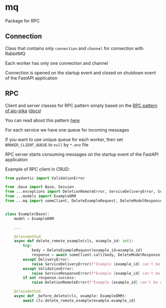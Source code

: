 # mq

Package for RPC

## Connection

Class that contains only `connection` and `channel` for connection with RabbitMQ

Each worker has only one connection and channel

Connection is opened on the startup event and closed on shutdown event of the FastAPI application

## RPC

Client and server classes for RPC pattern simply based on the [RPC pattern of aio-pika](https://github.com/mosquito/aio-pika/blob/master/aio_pika/patterns/rpc.py) ([docs](https://aio-pika.readthedocs.io/en/latest/patterns.html#rpc))

You can read about this pattern [here](https://www.rabbitmq.com/tutorials/tutorial-six-python.html)

For each service we have one queue for incoming messages

If you want to use unique queue for each worker, then set `BROKER_CLIENT_QUEUE` to `null` by `*.env` file 

RPC server starts consuming messages on the startup event of the FastAPI application

Example of RPC client in CRUD:
```python
from pydantic import ValidationError

from .base import Base, Session
from ...exceptions import DeletionRemoteError, ServiceDeliveryError, ServiceResponseError
from ...models import ExampleORM
from ...mq import someClient, DeleteExampleRequest, DeleteModelResponse, DeliveryError


class Example(Base):
    model = ExampleORM

    ...

    @classmethod
    async def delete_remote_example(cls, example_id: int):
        try:
            body = DeleteExampleRequest(example_id=example_id)
            response = await someClient.call(body, DeleteModelResponse)
        except DeliveryError:
            raise ServiceDeliveryError(f"Example {example_id} can't be deleted due to troubles with services connection")
        except ValidationError:
            raise ServiceResponseError(f"Example {example_id} can't be deleted due to service response misunderstanding")
        if not response.success:
            raise DeletionRemoteError(f"Example {example_id} can't be deleted due to error on another service")

    @classmethod
    async def _before_delete(cls, example: ExampleORM):
        await cls.delete_remote_example(example.example_id)
```
